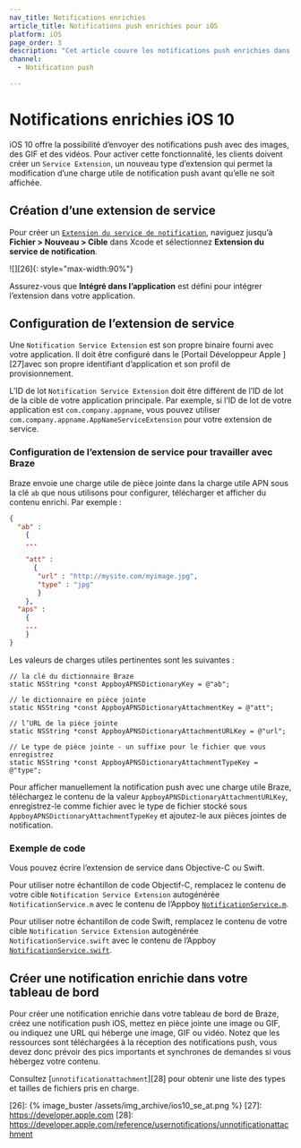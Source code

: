 ```yaml
---
nav_title: Notifications enrichies
article_title: Notifications push enrichies pour iOS
platform: iOS
page_order: 3
description: "Cet article couvre les notifications push enrichies dans votre application iOS."
channel:
  - Notification push

---
```


# Notifications enrichies iOS 10

iOS 10 offre la possibilité d’envoyer des notifications push avec des images, des GIF et des vidéos. Pour activer cette fonctionnalité, les clients doivent créer un `Service Extension`, un nouveau type d’extension qui permet la modification d’une charge utile de notification push avant qu’elle ne soit affichée.

## Création d’une extension de service

Pour créer un [`Extension du service de notification`][23], naviguez jusqu’à **Fichier > Nouveau > Cible** dans Xcode et sélectionnez **Extension du service de notification**.

![][26]{: style="max-width:90%"}

Assurez-vous que **Intégré dans l’application** est défini pour intégrer l’extension dans votre application.

## Configuration de l’extension de service

Une `Notification Service Extension` est son propre binaire fourni avec votre application. Il doit être configuré dans le [Portail Développeur Apple ][27]avec son propre identifiant d’application et son profil de provisionnement.

L’ID de lot `Notification Service Extension` doit être différent de l’ID de lot de la cible de votre application principale. Par exemple, si l’ID de lot de votre application est `com.company.appname`, vous pouvez utiliser `com.company.appname.AppNameServiceExtension` pour votre extension de service.

### Configuration de l’extension de service pour travailler avec Braze

Braze envoie une charge utile de pièce jointe dans la charge utile APN sous la clé `ab` que nous utilisons pour configurer, télécharger et afficher du contenu enrichi. Par exemple :

```json
{
  "ab" :
    {
    ...

    "att" :
      {
       "url" : "http://mysite.com/myimage.jpg",
       "type" : "jpg"
       }
    },
  "aps" :
    {
    ...
    }
}
```

Les valeurs de charges utiles pertinentes sont les suivantes :

```objc
// la clé du dictionnaire Braze
static NSString *const AppboyAPNSDictionaryKey = @"ab";

// le dictionnaire en pièce jointe
static NSString *const AppboyAPNSDictionaryAttachmentKey = @"att";

// l’URL de la pièce jointe
static NSString *const AppboyAPNSDictionaryAttachmentURLKey = @"url";

// Le type de pièce jointe - un suffixe pour le fichier que vous enregistrez
static NSString *const AppboyAPNSDictionaryAttachmentTypeKey = @"type";
```

Pour afficher manuellement la notification push avec une charge utile Braze, téléchargez le contenu de la valeur `AppboyAPNSDictionaryAttachmentURLKey`, enregistrez-le comme fichier avec le type de fichier stocké sous `AppboyAPNSDictionaryAttachmentTypeKey` et ajoutez-le aux pièces jointes de notification.

### Exemple de code

Vous pouvez écrire l’extension de service dans Objective-C ou Swift.

Pour utiliser notre échantillon de code Objectif-C, remplacez le contenu de votre cible `Notification Service Extension` autogénérée `NotificationService.m` avec le contenu de l’Appboy [`NotificationService.m`][1].

Pour utiliser notre échantillon de code Swift, remplacez le contenu de votre cible `Notification Service Extension` autogénérée `NotificationService.swift` avec le contenu de l’Appboy [`NotificationService.swift`][2].

## Créer une notification enrichie dans votre tableau de bord

Pour créer une notification enrichie dans votre tableau de bord de Braze, créez une notification push iOS, mettez en pièce jointe une image ou GIF, ou indiquez une URL qui héberge une image, GIF ou vidéo. Notez que les ressources sont téléchargées à la réception des notifications push, vous devez donc prévoir des pics importants et synchrones de demandes si vous hébergez votre contenu.

Consultez [`unnotificationattachment`][28]  pour obtenir une liste des types et tailles de fichiers pris en charge.

[1]: https://github.com/Appboy/appboy-ios-sdk/blob/master/Example/StopwatchNotificationService/NotificationService.m
[2]: https://github.com/Appboy/appboy-ios-sdk/blob/master/HelloSwift/HelloSwiftNotificationExtension/NotificationService.swift
[23]: https://developer.apple.com/reference/usernotifications/unnotificationserviceextension
[26]: {% image_buster /assets/img_archive/ios10_se_at.png %}
[27]: https://developer.apple.com
[28]: https://developer.apple.com/reference/usernotifications/unnotificationattachment
